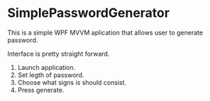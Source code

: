 # SimplePasswordGenerator

This is a simple WPF MVVM aplication that allows user to generate password.

Interface is pretty straight forward.
1. Launch application.
2. Set legth of password.
3. Choose what signs is should consist.
4. Press generate.
